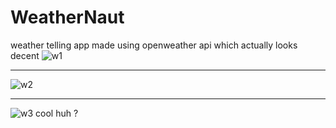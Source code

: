 # WeatherNaut
weather telling app made using openweather api which actually looks decent
![w1](https://user-images.githubusercontent.com/116213566/233824206-c945e72a-ac42-4cb7-9945-fcd8ed1d784c.png)

<hr>

![w2](https://user-images.githubusercontent.com/116213566/233824299-1b873558-be04-4007-a52b-50d21156de30.png)
<hr>

![w3](https://user-images.githubusercontent.com/116213566/233824348-978ea4a3-b574-4a57-813f-ad7610f5e4f8.png)
cool huh ?
